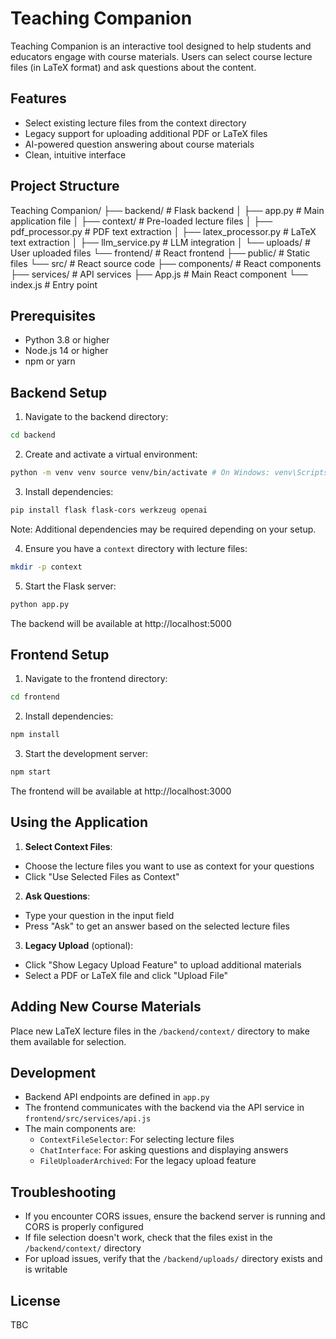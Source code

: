 # Teaching Companion

Teaching Companion is an interactive tool designed to help students and educators engage with course materials. Users can select course lecture files (in LaTeX format) and ask questions about the content.

## Features

- Select existing lecture files from the context directory
- Legacy support for uploading additional PDF or LaTeX files
- AI-powered question answering about course materials
- Clean, intuitive interface

## Project Structure

Teaching Companion/ 
├── backend/ # Flask backend 
│ ├── app.py # Main application file 
│ ├── context/ # Pre-loaded lecture files 
│ ├── pdf_processor.py # PDF text extraction 
│ ├── latex_processor.py # LaTeX text extraction 
│ ├── llm_service.py # LLM integration 
│ └── uploads/ # User uploaded files 
└── frontend/ # React frontend 
    ├── public/ # Static files 
    └── src/ # React source code 
        ├── components/ # React components 
        ├── services/ # API services 
        ├── App.js # Main React component 
        └── index.js # Entry point

## Prerequisites

- Python 3.8 or higher
- Node.js 14 or higher
- npm or yarn

## Backend Setup

1. Navigate to the backend directory:
```bash
cd backend
```

2. Create and activate a virtual environment:
```bash
python -m venv venv source venv/bin/activate # On Windows: venv\Scripts\activate
```

3. Install dependencies:
```bash
pip install flask flask-cors werkzeug openai
```

Note: Additional dependencies may be required depending on your setup.

4. Ensure you have a `context` directory with lecture files:
```bash
mkdir -p context
```

5. Start the Flask server:
```bash
python app.py
```
The backend will be available at http://localhost:5000

## Frontend Setup

1. Navigate to the frontend directory:
```bash
cd frontend
```

2. Install dependencies:
```bash
npm install
```

3. Start the development server:
```bash
npm start
```

The frontend will be available at http://localhost:3000

## Using the Application

1. **Select Context Files**: 
- Choose the lecture files you want to use as context for your questions
- Click "Use Selected Files as Context"

2. **Ask Questions**:
- Type your question in the input field
- Press "Ask" to get an answer based on the selected lecture files

3. **Legacy Upload** (optional):
- Click "Show Legacy Upload Feature" to upload additional materials
- Select a PDF or LaTeX file and click "Upload File"

## Adding New Course Materials

Place new LaTeX lecture files in the `/backend/context/` directory to make them available for selection.

## Development

- Backend API endpoints are defined in `app.py`
- The frontend communicates with the backend via the API service in `frontend/src/services/api.js`
- The main components are:
  - `ContextFileSelector`: For selecting lecture files
  - `ChatInterface`: For asking questions and displaying answers
  - `FileUploaderArchived`: For the legacy upload feature

## Troubleshooting

- If you encounter CORS issues, ensure the backend server is running and CORS is properly configured
- If file selection doesn't work, check that the files exist in the `/backend/context/` directory
- For upload issues, verify that the `/backend/uploads/` directory exists and is writable

## License

TBC